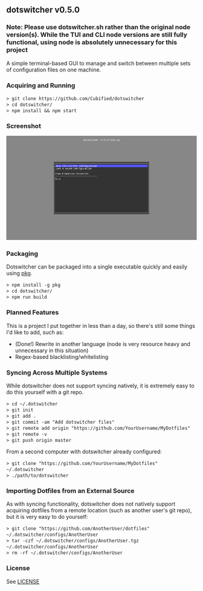 ## dotswitcher v0.5.0

### Note: Please use dotswitcher.sh rather than the original node version(s). While the TUI and CLI node versions are still fully functional, using node is absolutely unnecessary for this project

A simple terminal-based GUI to manage and switch between multiple sets of configuration files on one machine.

### Acquiring and Running

    > git clone https://github.com/Cubified/dotswitcher
	> cd dotswitcher/
    > npm install && npm start

### Screenshot

![Main Menu](https://github.com/Cubified/dotswitcher/blob/master/MainMenu.png)

### Packaging

Dotswitcher can be packaged into a single executable quickly and easily using [pkg](https://github.com/zeit/pkg).

    > npm install -g pkg
    > cd dotswitcher/
    > npm run build

### Planned Features

This is a project I put together in less than a day, so there's still some things I'd like to add, such as:

- (Done!) Rewrite in another language (node is very resource heavy and unnecessary in this situation)
- Regex-based blacklisting/whitelisting

### Syncing Across Multiple Systems

While dotswitcher does not support syncing natively, it is extremely easy to do this yourself with a git repo.

    > cd ~/.dotswitcher
	> git init
	> git add .
	> git commit -am "Add dotswitcher files"
	> git remote add origin "https://github.com/YourUsername/MyDotfiles"
	> git remote -v
	> git push origin master

From a second computer with dotswitcher already configured:

    > git clone "https://github.com/YourUsername/MyDotfiles" ~/.dotswitcher
	> ./path/to/dotswitcher

### Importing Dotfiles from an External Source

As with syncing functionality, dotswitcher does not natively support acquiring dotfiles from a remote location (such as another user's git repo), but it is very easy to do yourself:

    > git clone "https://github.com/AnotherUser/dotfiles" ~/.dotswitcher/configs/AnotherUser
	> tar -czf ~/.dotswitcher/configs/AnotherUser.tgz ~/.dotswitcher/configs/AnotherUser
	> rm -rf ~/.dotswitcher/configs/AnotherUser

### License

See [LICENSE](https://github.com/Cubified/dotswitcher/blob/master/LICENSE)
